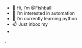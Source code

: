 - 👋 Hi, I’m @Fishball
- 👀 I’m interested in automation
- 🌱 I’m currently learning python
- 📫 Just inbox my 
- 
.

<!---
Fishball2024/Fishball2024 is a ✨ special ✨ repository because its `README.md` (this file) appears on your GitHub profile.
You can click the Preview link to take a look at your changes.
--->
